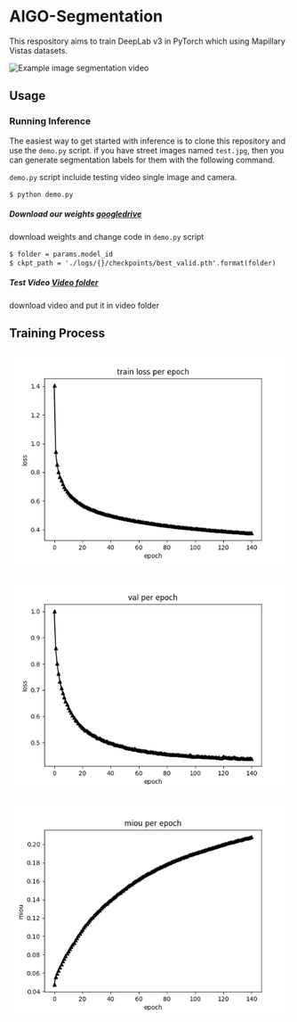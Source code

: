 # AIGO-Segmentation

This respository aims to train DeepLab v3 in PyTorch which using Mapillary Vistas datasets.


![Example image segmentation video](https://github.com/kuobrian/AIGO-Segmentation/blob/main/images/example.gif)

## Usage
### Running Inference

The easiest way to get started with inference is to clone this repository and use the `demo.py` script. if you have street images named `test.jpg`, then you can generate segmentation labels for them with the following command.

`demo.py` script incluide testing video single image and camera.

```shell
$ python demo.py
```

##### Download our weights [googledrive](https://drive.google.com/drive/folders/1fXa_6e5fpmb9nzMBws_xMX5HY_rY9WVX?usp=sharing)

download weights and change code in `demo.py` script

```shell
$ folder = params.model_id
$ ckpt_path = './logs/{}/checkpoints/best_valid.pth'.format(folder)

```

##### Test Video  [Video folder](https://drive.google.com/drive/folders/1ErgRlsQvF38M0M4OW8AzdT260FACtuMG?usp=sharing)

download video and put it in video folder


## Training Process
### ![train loss](https://github.com/kuobrian/AIGO-Segmentation/blob/main/images/epoch_losses_train.png)

### ![validate loss](https://github.com/kuobrian/AIGO-Segmentation/blob/main/images/epoch_losses_val.png)

### ![miou](https://github.com/kuobrian/AIGO-Segmentation/blob/main/images/epoch_miou_val.png)
